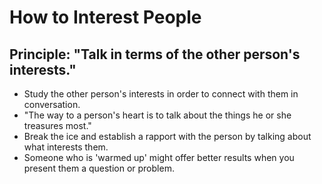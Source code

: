 # How to Interest People #

## Principle: "Talk in terms of the other person's interests."

- Study the other person's interests in order to connect with them in conversation. 
- "The way to a person's heart is to talk about the things he or she treasures most."
- Break the ice and establish a rapport with the person by talking about what interests them. 
- Someone who is 'warmed up' might offer better results when you present them a question or problem. 
